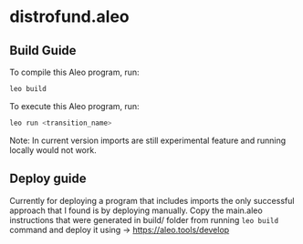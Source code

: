 # distrofund.aleo

## Build Guide

To compile this Aleo program, run:
```bash
leo build
```

To execute this Aleo program, run:
```bash
leo run <transition_name>
```
Note: In current version imports are still experimental feature and running locally would not work.

## Deploy guide

Currently for deploying a program that includes imports the only successful approach that I found is by deploying manually. Copy the main.aleo instructions that were generated in build/ folder from running `leo build` command and deploy it using -> https://aleo.tools/develop 
